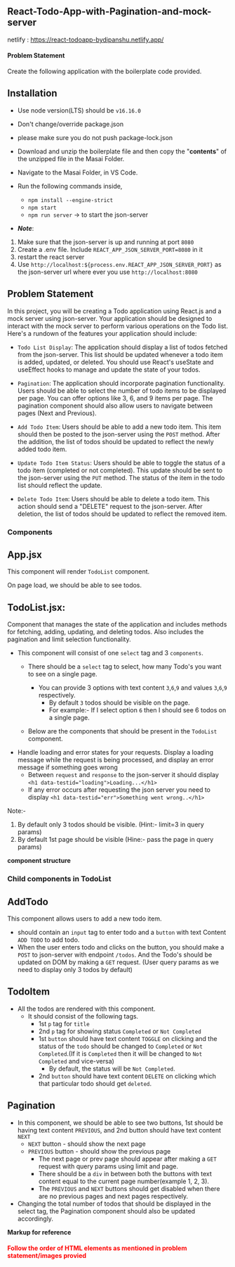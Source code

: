 ## React-Todo-App-with-Pagination-and-mock-server
netlify : https://react-todoapp-bydipanshu.netlify.app/
#### Problem Statement

Create the following application with the boilerplate code provided.

 
 

## Installation

- Use node version(LTS) should be `v16.16.0`
- Don't change/override package.json
- please make sure you do not push package-lock.json

- Download and unzip the boilerplate file and then copy the "**contents**" of the unzipped file in the Masai Folder.
- Navigate to the Masai Folder, in VS Code.
- Run the following commands inside,
  - `npm install --engine-strict`
  - `npm start`
  - `npm run server` -> to start the json-server
- **_Note_**:

1. Make sure that the json-server is up and running at port `8080`
2. Create a .env file. Include `REACT_APP_JSON_SERVER_PORT=8080` in it
3. restart the react server
4. Use `http://localhost:${process.env.REACT_APP_JSON_SERVER_PORT}` as the json-server url where ever you use `http://localhost:8080`

  
## Problem Statement

In this project, you will be creating a Todo application using React.js and a mock server using json-server. Your application should be designed to interact with the mock server to perform various operations on the Todo list.
Here's a rundown of the features your application should include:

- `Todo List Display`: The application should display a list of todos fetched from the json-server. This list should be updated whenever a todo item is added, updated, or deleted. You should use React's useState and useEffect hooks to manage and update the state of your todos.

- `Pagination`: The application should incorporate pagination functionality. Users should be able to select the number of todo items to be displayed per page. You can offer options like 3, 6, and 9 items per page. The pagination component should also allow users to navigate between pages (Next and Previous).

- `Add Todo Item`: Users should be able to add a new todo item. This item should then be posted to the json-server using the `POST` method. After the addition, the list of todos should be updated to reflect the newly added todo item.

- `Update Todo Item Status`: Users should be able to toggle the status of a todo item (completed or not completed). This update should be sent to the json-server using the `PUT` method. The status of the item in the todo list should reflect the update.

- `Delete Todo Item`: Users should be able to delete a todo item. This action should send a "DELETE" request to the json-server. After deletion, the list of todos should be updated to reflect the removed item.

### Components

## App.jsx

This component will render `TodoList` component.

On page load, we should be able to see todos.

## TodoList.jsx: 
Component that manages the state of the application and includes methods for fetching, adding, updating, and deleting todos. Also includes the pagination and limit selection functionality.
  - This component will consist of one `select` tag and 3 `components`.
    - There should be a `select` tag to select, how many Todo's you want to see on a single page.
      - You can provide 3 options with text content `3`,`6`,`9` and values `3`,`6`,`9` respectively.
        - By default `3` todos should be visible on the page.
        - For example:- If I select option `6` then I should see 6 todos on a single page.
        
    - Below are the components that should be present in the `TodoList` component.
  -  Handle loading and error states for your requests. Display a loading message while the request is being processed, and display an error message if something goes wrong
      - Between `request` and `response` to the json-server it should display `<h1 data-testid="loading">Loading...</h1>`
      - If any error occurs after requesting the json server you need to display `<h1 data-testid="err">Something went wrong..</h1>`

Note:- 
1. By default only 3 todos should be visible. (Hint:- limit=3 in query params)
2. By default 1st page should be visible (Hine:- pass the page in query params)

**component structure**
 

### **Child components in TodoList**
## AddTodo
This component allows users to add a new todo item.
 - should contain an `input` tag to enter todo and a `button` with text Content `ADD TODO` to add todo.
  - When the user enters todo and clicks on the button, you should make a `POST` to json-server with endpoint `/todos`. And the Todo's should be updated on DOM by making a `GET` request. (User query params as we need to display only 3 todos by default)             
## TodoItem 
   - All the todos are rendered with this component.
        - It should consist of the following tags.
          - 1st `p` tag for `title`
          - 2nd `p` tag for showing status `Completed` or `Not Completed`
          - 1st `button` should have text content `TOGGLE` on clicking and the status of the `todo` should be changed to `Completed` or `Not Completed`.(If it is `Completed` then it will be changed to `Not Completed` and vice-versa)
            - By default, the status will be `Not Completed`.
          - 2nd `button` should have text content `DELETE` on clicking which that particular todo should get `deleted`.
## Pagination
 - In this component, we should be able to see two buttons, 1st should be having text content `PREVIOUS`, and 2nd button should have text content `NEXT`
     - `NEXT` button - should show the next page
     - `PREVIOUS` button - should show the previous page 
          - The next page or prev page should appear after making a `GET` request with query params using limit and page.
        - There should be a `div` in between both the buttons with text content equal to the current page number(example 1, 2, 3).
        - The `PREVIOUS` and `NEXT` buttons should get disabled when there are no previous pages and next pages respectively.           
  - Changing the total number of todos that should be displayed in the select tag, the Pagination component should also be updated accordingly. 
 
**Markup for reference**
 

 <h4 style="color:red">Follow the order of HTML elements as mentioned in problem statement/images provied</h4>

 